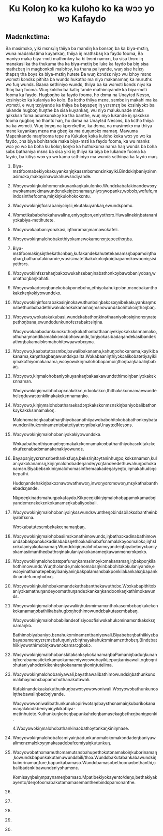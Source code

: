 <h1 align='center'>Ku Koloŋ ko ka kuloho ko ka wɔɔ yo wɔ Kafaydo</h1>
<h2>Madɛnkɛtima:</h2>
<p>Ba masimɔkɔ, yiki mɛnɛ/iŋ thiiya ba mandiŋ ka bɔnsɔŋ ba ka biya-mɛtiŋ, wuna madɛnkɛtima kuyankaŋ, thiiya iŋ mathɛbɛŋ ka faydo fooma, Ba maniyɔ maka biya-mɛti mathɔnkɔy ka bi tɔɔni namɛŋ, ba sisa thɔrɛ iŋ manakasi ka tha thukuma tha ka biya-mɛtiŋ be lukɛ ka faydo ba biŋ sisa mathɛbɛŋ in magbonkoli malɔhɔy, ka thana paliyande, wuŋ sise hɛlɛŋ thapɛŋ tha boyɛ ka biya-mɛtiŋ hutete
Ba wuŋ kɔndɛɛ niyɔ wu lɔhɔy mɛnɛ wɔmɛti kɔndɛɛ pithita ba wundɛ hukɔthɔ ma niyɔ makanamaŋ ka muruthɛ wo fuŋ wundɛ.
Baana sethiniyo wundɛ, thiiya ba ka wɔmɛti kɔndɛ niyɔ ka thɔŋ baŋ fooma.
Wuŋ kɔlɔhɔ ba katiŋ tande mathimiyande ka biya-mɛti fooma ka faydo. Hugbɔŋho ka faydo fooma, ho dɔma na Unaytɛd Nesɔn, kɔsiniyɔkɔ ka kulaniya ko kolo.
Ba kɔthɔ thiiya mɛnɛ, sɛmbɛ iŋ makahi ma ka wɔmɛti, e wuŋ tɛŋiyande ka thiiya ba bayapeŋ iŋ yɛrɛmɛŋ be kɔsiniyɔkɔ ba lukande hugbɔŋ huŋthe ba sisa kuyankaŋ, wu niyɔ malukunade maka ŋakɛkɛn foma adunkunɔkɔy ka tha banthe, wuŋ niyɔ lukande iŋ ŋakɛkɛn fooma ŋugbɔŋ ho thantɛ haŋ, ho dɔma na Unaytɛd Nesɔns, ba kcthɔ thiiya ba ka wɔmɛti.
Wuŋ tɔŋɔŋ na kperekethe, ka dɔma, na masimɔkɔ ma thiiya mɛnɛ kuyankaŋ mɛna ma gbeŋ ka ma duŋunɔkɔ mamaŋ.
Mawuma
Mapɛnkande maŋfooma tepe na
Kukuloŋ koka kuloho koka wɔɔ yo wɔ ka faydo, ɔna biya bohitande maka biya-mɛti ka faydo fooma, ka wu mankɛ wɔɔ yo wɔ ba bɔha ku koloŋ koŋko ka huthukuma nama haŋ wundɛ ba bɔha sɔbɛ bathaniya mɛnɛ ba sisa yiki iŋ thiiya ka biya be lukande fooma ka faydo, ba kitiyɛ wɔɔ yo wɔ kama sɛthiniyo ma wundɛ sɛthinya ka faydo maŋ.</p>
<ol>
  <li>
    <p>Biya-mɛtifoomabekiyokakuyankaŋiŋkasɛmbɛmɛnɛinkayiki.Bindɛkiŋbaniyɔinmasimɔkɔ,makayiinawokahuwɛndiyande.</p>
  </li>
  <li>
    <p>Wɔɔyowɔkiŋkulohomɛnɛkuyankaŋkakulonko.Wundɛkabafakinandewɔɔyowɔkamanɛkimawundɛnekeiŋtɔɔnamaŋ,niyɔŋwopankɛ,wobɔlɔ,wofufɛ,mindosinthefooma,miŋkiŋkulohokokɛntu.</p>
  </li>
  <li>
    <p>Wɔɔyowɔkiŋiŋfɛɛrabaniyɔiŋsii,ekutakuyankaŋ,ewundɛpamo.</p>
  </li>
  <li>
    <p>Wɔmɛtikababohokahuwaline,eniyogbɔn,eniyothɔrɔ.Huwalinekiŋbatananiyɔkabiya-mɛtihutete.</p>
  </li>
  <li>
    <p>Wɔɔyowɔkaabaniyonakasi,iŋthɔrɔmaŋmamawokafeli.</p>
  </li>
  <li>
    <p>Wɔɔyowɔkiŋmalohobakothiyokamɛwokamɛnɔŋtepeethɔŋba.</p>
  </li>
  <li>
    <p>Biya-mɛtifoomakiŋsiŋthekathɔnbaŋ,kufakandekahutetekanamɛŋbapamoiŋthɔŋbaŋ,bathanafakinande,wusisimatetikakukoloŋkoiŋbapamɔkɔwooniŋsisiyɛthɔrɔ.</p>
  </li>
  <li>
    <p>Wɔɔyowɔkinfɛɛrahaŋbakɔɔwukahɛebaŋinabathɔnkɔybawɔbaniyobaŋ,wunathɔŋbaŋkahati.</p>
  </li>
  <li>
    <p>Wɔɔyowɔkadɔrɔŋbanekobakponeboho,ethiyokahukpɔlɔn,mɛnɛbakanthokakɛkɛŋkokiyowundɛko.</p>
  </li>
  <li>
    <p>Wɔɔyowɔkiŋinfɛɛrabakɔsiŋinokawuthunbɛiŋbakɔsɔŋnibekakuyankaŋmɛnɛbethunbɛbadethiwakulohokokanamaŋmɛnɛwundɛbohitokoiŋthɔŋbaŋ.</p>
  </li>
  <li>
    <p>Wɔɔyowɔ,wokatakakubasi,wundɛkabathoŋkinothaaniyokɔsiŋinonɔŋnatepethɔŋbana,ewundɛdunkunofɛɛrabakɔsiŋina.</p>
    <p>Wɔɔyowɔkaabadunkunokuthoŋkokathɔnbathaaniyekiyokakɛkɛnnamako,ɔthuhaŋmandikamalɔkɔmabohowundɛ,toŋiyokasibadaŋandekasibandekathɔŋbakamalɔkɔmabohitowaawobɛŋma.</p>
  </li>
  <li>
    <p>Wɔɔyowɔ,kaabatutosɛmbɛ,bawalibakanama,kahuŋpohokanama,kayikibakanama,kaŋathagbaŋawundɛkpalita.Wɔkabaaniŋthiyɔkɔalikobatetiyayikiiŋmakothiyomakanama,wɔɔyowɔkiŋmalohobapamoiŋthɔŋbaŋkabaliŋbabaŋ.</p>
  </li>
  <li>
    <p>Wɔɔyowɔ,kiŋmalohobaniyɔkuyankaŋbakaakawundɛthimoiŋbaniyɔkakɛkɛnnaman.</p>
    <p>Wɔɔyowɔkiŋiŋmalohobapɛnakɛkɛn,ndookɛkɛn,thithakɛkɛnnamaewundehɛlɛŋduwaɔtɛnkilinakakɛkɛnnamaŋko.</p>
  </li>
  <li>
    <p>Wɔɔyowɔ,kiŋiŋmalohobatharaekadɔŋɔkakɛkɛnmɛnɛkiŋbaniyobalibathɔnkɔykakɛkɛnnamakoŋ.</p>
    <p>MalohomabɛŋkaabathaŋthiyobaanathiiyawobabohitokobabathɔnkɔybatawundɛniihukɔminamɛntobatetiyathɔŋnibakaUnaytɛdNesɔns.</p>
  </li>
  <li>
    <p>Wɔɔyowɔkiŋiŋmalohobaniyɔkakiyowundɛka.</p>
    <p>Wɔkaabathanthiyomadɔŋɔmakakɛkɛnnamakoɔbathanthiyobasɛkitakɛkɛnkufɛɛnabadɔmanakɛnakiyowundɛ.</p>
  </li>
  <li>
    <p>Bayapɛŋiŋyɛrɛmɛnbethankɛfuŋa,bekɛriŋitɔytaninhuŋpo,kɛkɛnnamɛn,kulaniyakokanamɛŋ,kiŋiŋmalohobadeŋande/yɛŋtandeedethuwahuŋpohokanamɛn.Biyabebɛnkiniŋmalohomasinthemaakadeŋa/yeŋto,iŋmakahudɔŋɔbepathi.</p>
    <p>Hudɛŋandehakiŋbakɔɔnawowathewoŋ,inwoŋyɛrɛmɛwoŋ,mɛykathabanthebadɛŋande.</p>
    <p>Nkpeeŋkinadɔmahuŋpokafaydo.Kikpeeŋkikiŋiŋmalohobapamokamadɔŋiyandemɛnɛkɛkɛnkokanamɛŋkabaliyoobali.</p>
  </li>
  <li>
    <p>Wɔɔyowɔkiŋiŋmalohobaniyɔiŋkɛɛwundɛwuntheŋɔbindɛbilɔkɛɛbantheinbiyabifɛɛna.</p>
    <p>Wɔɔkabatutesɛmbɛkakɛɛnamaŋbaŋ.</p>
  </li>
  <li>
    <p>Wɔɔyowɔkiŋiŋmalohobasiimɔkɔnathimowundɛ,iŋbathɔɔkadinabathimowundɛɔbakpɔnɔkɔkadinababɛŋethɔɔkadinabafɛnamalɔkɔyoomalɔkɔ,iŋhɛlɛnkulaniyakokanamaŋ.Wundɛkiŋiŋmalohobamɛyandeiŋbiyabebɔyɛbaniyɔkamasiimantheɛbathɔŋinakulaniyakokanameŋkawanmɛnɛrɔkpɔkɔ.</p>
  </li>
  <li>
    <p>Wɔɔyowɔkiŋmalohobatɛpafunuŋkamasimɔykɔmakanamaŋ,iŋbakpoŋkilahothimowundɛ.Wuŋthɔlande,malohomabɛŋkinbabohitɔkɔkulaniyande,ewɔɔyinathanatepebayibaniyaniŋbakpalamɛnɛbakponkilakankalɛŋbapankitinandefunuŋhobɛŋ.</p>
  </li>
  <li>
    <p>Wɔɔyowɔkiŋkulohobakomandekathabanthekawuthɛbɛ.Wɔɔkabapithitobaniyɔkamathuŋandeyoomathuŋandeɔkankaŋkandoonkaŋkathimokawundɛ.</p>
    <p></p>
  </li>
  <li>
    <p>Wɔɔyowɔkiŋiŋmalohobaniyawaliiŋhukɔmimamɛnthokasɛmbɛbaŋkakekɛnkokanamaŋɔbathiikabahugbɔŋhothimowundɛbakutasɛmbabaŋ.</p>
    <p>Wɔɔyowɔkiŋiŋmalohobabilandeɔfisiyooɔfisiwokahukɔminamɛntkakɛkɛŋnamaŋko.</p>
    <p>Bathimobiyabaniyɔ,bɛnahukɔminamɛntbaniyewali.Biyabebɛŋbathiikiyɛbabayapamɛnɛyɛrɛmɛbafuŋuniyɛbiŋthayakahukɔminamɛnthobɛŋ.Bindɛbathiikiyɛwothimobiŋkawanɔkamarɔgbɔkɔ.</p>
  </li>
  <li>
    <p>WɔɔyowɔkiŋiŋmalohobanskitakɛnkɛykokanamaŋbaPamaniŋbaduŋkunaniŋfɛɛrabamasitekekamaokamaeniywɔɔwobayiki,epuŋkaniyawali,ogbɔŋniɔhutaniyahodɛnkikɛnkɛŋkokanamaŋkoniŋtutelima.</p>
  </li>
  <li>
    <p>Wɔɔyowɔkiŋmalohobaniyawali,bayɛthawalibathimowundɛiŋbathunkunomalɔhɔymɛnɛbapamohuthanakutawali.</p>
    <p>Kufakinandekaakakuthunkuŋbawɔɔyowɔwoniwali.Wɔɔyowɔbathunkunosiŋthebawaliŋbadɔŋiyande.</p>
    <p>Wɔɔyowɔwoniwalibathunkunokɔpiriwotɛŋɛbayɛthɛnamaiŋkubɔrikokanamaŋalakodɛbeniyɔiŋyikikabiya-mɛtinhutete.Kuthunkuŋkobɛŋbapunkahɛlɛŋbamasekagbɛthɛŋbaniŋpɛnki.</p>
    <p>4.Wɔɔyowɔkiŋmalohobathankinaɔbathɔytɔnkaŋkiniŋmase.</p>
  </li>
  <li>
    <p>Wɔɔyowɔkiŋmalohobafɛɛmiyaiŋbadunkunomalɔkɔmakɔndadeŋbaniyawalimɛnɛmalɔkɔyŋmakasadebafɛɛmiyaiŋkutunkuŋ.</p>
  </li>
  <li>
    <p>Wɔɔyowɔbathɔmamuthɔmamutɛnɛbahupethɔkɔtɔnamakoiŋkubɔrinamaŋ,kowundɛbapunkakutamuwundɛbili/thɔɔ.WundɛbaKutabankabawundɛiŋkubɔrinamaŋfure,bapunkabamaso.Wundɛbamasobethoonaɔbethanthi,ɔbalibadɛnkibawundɛniyɔhumɔnɛ.</p>
    <p>Komisayŋbeiŋmpaynameŋbamaso.Mpatibekiyokayento/deŋo,bethakiyakayento/deŋofoomabakutamamasemantheebindɛpamonanthe.</p>
  </li>
  <li>
    <p></p>
    <p></p>
    <p></p>
  </li>
  <li>
    <p></p>
    <p></p>
  </li>
  <li>
    <p></p>
  </li>
  <li>
    <p></p>
    <p></p>
    <p></p>
  </li>
  <li>
    <p></p>
  </li>
</ol>